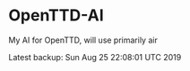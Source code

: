 # OpenTTD-AI
My AI for OpenTTD, will use primarily air

Latest backup: Sun Aug 25 22:08:01 UTC 2019
